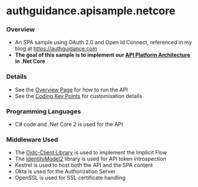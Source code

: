 # authguidance.apisample.netcore

### Overview

* An SPA sample using OAuth 2.0 and Open Id Connect, referenced in my blog at https://authguidance.com
* **The goal of this sample is to implement our [API Platform Architecture](https://authguidance.com/2019/03/24/api-platform-design/) in .Net Core**

### Details

* See the [Overview Page](http://authguidance.com/2018/01/05/net-core-code-sample-overview/) for how to run the API
* See the [Coding Key Points](http://authguidance.com/2018/01/06/net-core-api-key-coding-points/) for customisation details

### Programming Languages

* C# code and .Net Core 2 is used for the API

### Middleware Used

* The [Oidc-Client Library](https://github.com/IdentityModel/oidc-client-js) is used to implement the Implicit Flow
* The [IdentityModel2](https://github.com/IdentityModel/IdentityModel2) library is used for API token introspection
* Kestrel is used to host both the API and the SPA content
* Okta is used for the Authorization Server
* OpenSSL is used for SSL certificate handling
